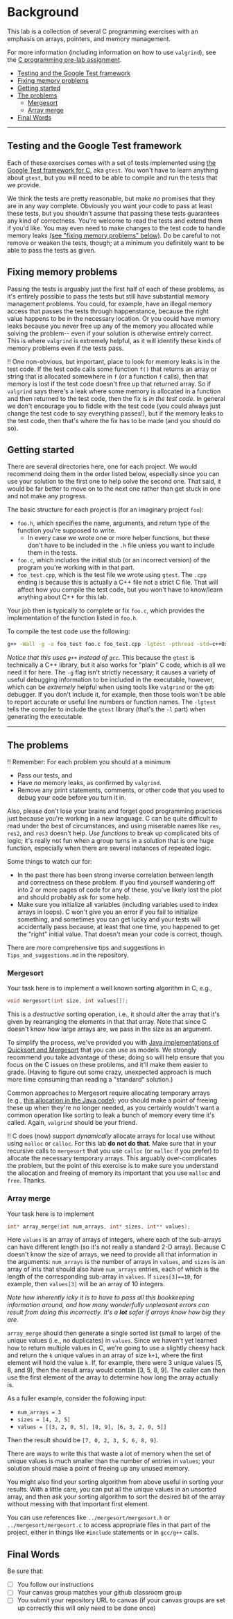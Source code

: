 # Background <!-- omit in toc -->

This lab is a collection of several C programming exercises with an
emphasis on arrays, pointers, and memory management.

For more information (including information on how to use ```valgrind```), see
the [C programming pre-lab assignment](https://classroom.github.com/a/304sWPd4).

- [Testing and the Google Test framework](#testing-and-the-google-test-framework)
- [Fixing memory problems](#fixing-memory-problems)
- [Getting started](#getting-started)
- [The problems](#the-problems)
  - [Mergesort](#mergesort)
  - [Array merge](#array-merge)
- [Final Words](#final-words)

---

## Testing and the Google Test framework

Each of these exercises comes with a set of tests implemented using [the
Google Test framework for C](https://github.com/google/googletest), aka
`gtest`. You won't have to learn anything about `gtest`, but you
will need to be able to compile and run the tests that we provide.

We think the tests are pretty reasonable, but make *no* promises that
they are in any way complete. Obviously you want your code to pass at
least these tests, but you shouldn't assume that passing these tests
guarantees any kind of correctness. You're welcome to read the tests
and extend them if you'd like. You may even need to make changes to the
test code to handle memory leaks
[(see "fixing memory problems" below)](#fixing-memory-problems).
Do be careful to not remove or weaken the tests, though; at a minimum
you definitely want to be able to pass the tests as given.

## Fixing memory problems

Passing the tests is arguably just the first half of each of these problems,
as it's entirely possible to pass the tests but still have substantial memory
management problems. You could, for example, have an illegal memory access
that passes the tests through happenstance, because the right value happens
to be in the necessary location. Or you could have memory leaks because you
never free up any of the memory you allocated while solving the problem-- even if your
solution is otherwise entirely correct. This is where `valgrind` is extremely
helpful, as it will identify these kinds
of memory problems even if the tests pass.

:bangbang: One non-obvious, but important, place to look for memory leaks is
in the test code. If the test code calls some function `f()` that returns an
array or string that is allocated somewhere in `f` (or a function `f` calls),
then that memory is lost if the test code doesn't free up that returned array.
So if `valgrind` says there's a leak where some memory is allocated in a function
and then returned to the test code, then the fix is _in the test code_. In general
we don't encourage you to fiddle with the
test code (you could always just change the test code to say everything
passes!), but if the memory leaks to the test code, then that's where the
fix has to be made (and you should do so).

## Getting started

There are several directories here, one for each project.
We would recommend doing them in the order listed below, especially
since you can use your solution to the first one to help solve the
second one. That said, it would be far better to move on to the
next one rather than get stuck in one and not make any progress.

The basic structure for each project is (for an imaginary project
`foo`):

* `foo.h`, which specifies the name, arguments, and return
  type of the function you're supposed to write.
  * In every case we wrote one or more helper functions, but these
    don't have to be included in the `.h` file unless you
    want to include them in the tests.
* `foo.c`, which includes the initial stub (or an incorrect version)
  of the program you're working with in that part.
* `foo_test.cpp`, which is the test file we wrote using `gtest`. The
  `.cpp` ending is because this is actually a C++ file not a strict
  C file. That will affect how you compile the test code, but you
  won't have to know/learn anything about C++ for this lab.

Your job then is typically to complete or fix `foo.c`, which provides
the implementation of the function listed in `foo.h`.

To compile the test code use the following:

```bash
g++ -Wall -g -o foo_test foo.c foo_test.cpp -lgtest -pthread -std=c++0x
```

_Notice that this uses `g++` instead of `gcc`._ This because the `gtest`
is technically a C++ library, but it also works for "plain" C code, which
is all we need it for here. The `-g` flag isn't strictly necessary; it
causes a variety of useful debugging information to be included in
the executable, however, which can be *extremely* helpful when using
tools like `valgrind` or the `gdb` debugger. If you don't include it,
for example, then those tools won't be able to report accurate or useful
line numbers or function names. The `-lgtest` tells the compiler to include
the `gtest` library (that's the `-l` part) when generating the executable.

---

## The problems

:bangbang: Remember: For each problem you should at a minimum

* Pass our tests, and
* Have _no_ memory leaks, as confirmed by `valgrind`.
* Remove any print statements, comments, or other code that you used to debug your code before you turn it in.

Also, please don't lose your brains and forget good programming practices just because you're working in a new language. C can be quite difficult to read under the best of circumstances, and using miserable names like `res`, `res2`, and `res3` doesn't help. *Use functions* to break up complicated bits of logic; it's really not fun when a group turns in a solution that is one huge function, especially when there are several instances of repeated logic.

Some things to watch our for:

* In the past there has been strong inverse correlation between length
  and correctness on these problem. If you find yourself wandering off into 2
  or more pages of code for any of these, you've likely lost the plot
  and should probably ask for some help.
* Make sure you initialize all variables (including variables used to index arrays in
  loops). C won't give you an error if you fail to initialize something, and
  sometimes you can get lucky and your tests will accidentally pass because, at least
  that one time, you happened to get the "right" initial value. That doesn't mean
  your code is correct, though.

There are more comprehensive tips and suggestions in `Tips_and_suggestions.md` in the repository.

### Mergesort

Your task here is to implement a well known sorting algorithm in C,
e.g.,

```C
void mergesort(int size, int values[]);
```

This is a
_destructive_ sorting operation, i.e., it should alter the array that it's
given by rearranging the elements in that that array. Note that since C
doesn't know how large arrays are, we pass in
the size as an argument.

To simplify the process, we've provided you with [Java implementations of
Quicksort and
Mergesort](https://gist.github.com/NicMcPhee/426823d04c1d1a833d5f0979340e5b0a) that
you can use as models. We strongly
recommend you take advantage of these; doing so will help ensure
that you focus on the C issues on these problems, and it'll make
them easier to grade. (Having to figure out some crazy, unexpected
approach is much more time consuming than reading a "standard"
solution.)

Common approaches to Mergesort require allocating temporary arrays
(e.g., [this allocation in the Java code](https://gist.github.com/NicMcPhee/426823d04c1d1a833d5f0979340e5b0a#file-mergesort-java-L29)); you
should make a point of freeing these up when they're no longer needed,
as you certainly wouldn't want a common operation like sorting to leak a
bunch of memory every time it's called. Again, `valgrind` should be your
friend.

:bangbang: C does (now) support _dynamically_ allocate
arrays for local use without using `malloc` or `calloc`.
For this lab **do not do that**.
Make sure that in your recursive calls to `mergesort` that you use `calloc`
(or `malloc` if you prefer) to allocate the necessary temporary arrays.
This arguably over-complicates the problem, but the point of this exercise
is to make sure you understand the allocation and freeing of memory its
important that you use `malloc` and `free`. Thanks.

### Array merge

Your task here is to implement

```C
int* array_merge(int num_arrays, int* sizes, int** values);
```

Here `values` is an array of arrays
of integers, where each of the sub-arrays can have different length (so
it's not really a standard 2-D array). Because C doesn't know the size
of arrays, we need to provide all that information in the arguments:
`num_arrays` is the number of arrays in `values`, and `sizes` is an
array of ints that should also have `num_arrays` entries, each of which
is the length of the corresponding sub-array in `values`. If
`sizes[3]==10`, for example, then `values[3]` will be an array of 10
integers.

_Note how inherently icky it is to have to pass all this bookkeeping
information around, and how many wonderfully unpleasant errors can
result from doing this incorrectly. It's a **lot** safer if arrays know
how big they are._

`array_merge` should then generate a single sorted list (small to large) of the
unique values (i.e., no duplicates) in `values`. Since we haven't yet
learned how to return multiple values in C, we're going to use a
slightly cheesy hack and return the `k` unique values in an array of
size `k+1`, where the first element will hold the value `k`. If, for
example, there were 3 unique values (5, 8, and 9), then the result array
would contain [3, 5, 8, 9]. The caller can then use the first element of
the array to determine how long the array actually is.

As a fuller example, consider the following input:

* `num_arrays = 3`
* `sizes = [4, 2, 5]`
* `values = [[3, 2, 0, 5], [8, 9], [6, 3, 2, 0, 5]]`

Then the result should be `[7, 0, 2, 3, 5, 6, 8, 9]`.

There are ways to write this that waste a lot of memory when the set of
unique values is much smaller than the number of entries in `values`;
your solution should make a point of freeing up any unused memory.

You might also find your sorting algorithm from above useful in sorting
your results. With a little care, you can put all the unique values in an unsorted
array, and then ask your sorting algorithm to sort the desired bit of
the array without messing with that important first element.

You can use references like `../mergesort/mergesort.h` or
`../mergesort/mergesort.c` to access appropriate files in that part of
the project, either in things like `#include` statements or
in `gcc/g++` calls.

## Final Words

Be sure that:

* [ ] You follow our instructions
* [ ] Your canvas group matches your github classroom group
* [ ] You submit your repository URL to canvas (if your canvas groups are set up correctly this will only need to be done once)
